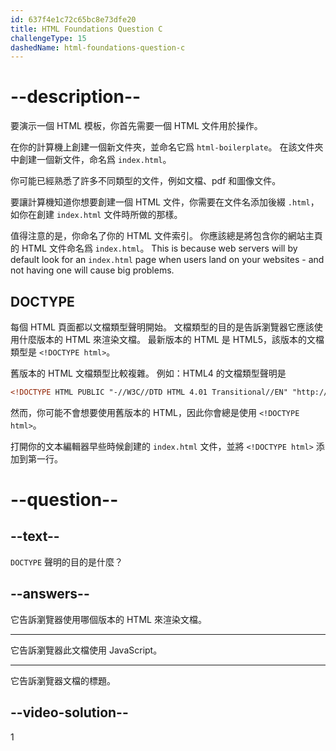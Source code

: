 ```yaml
---
id: 637f4e1c72c65bc8e73dfe20
title: HTML Foundations Question C
challengeType: 15
dashedName: html-foundations-question-c
---
```


# --description--

要演示一個 HTML 模板，你首先需要一個 HTML 文件用於操作。

在你的計算機上創建一個新文件夾，並命名它爲 `html-boilerplate`。 在該文件夾中創建一個新文件，命名爲 `index.html`。

你可能已經熟悉了許多不同類型的文件，例如文檔、pdf 和圖像文件。

要讓計算機知道你想要創建一個 HTML 文件，你需要在文件名添加後綴 `.html`，如你在創建 `index.html` 文件時所做的那樣。

值得注意的是，你命名了你的 HTML 文件索引。 你應該總是將包含你的網站主頁的 HTML 文件命名爲 `index.html`。 This is because web servers will by default look for an `index.html` page when users land on your websites - and not having one will cause big problems.

## DOCTYPE

每個 HTML 頁面都以文檔類型聲明開始。 文檔類型的目的是告訴瀏覽器它應該使用什麼版本的 HTML 來渲染文檔。 最新版本的 HTML 是 HTML5，該版本的文檔類型是 `<!DOCTYPE html>`。

舊版本的 HTML 文檔類型比較複雜。 例如：HTML4 的文檔類型聲明是

```html
<!DOCTYPE HTML PUBLIC "-//W3C//DTD HTML 4.01 Transitional//EN" "http://www.w3.org/TR/html4/loose.dtd">
```

然而，你可能不會想要使用舊版本的 HTML，因此你會總是使用 `<!DOCTYPE html>`。

打開你的文本編輯器早些時候創建的 `index.html` 文件，並將 `<!DOCTYPE html>` 添加到第一行。

# --question--
## --text--

`DOCTYPE` 聲明的目的是什麼？

## --answers--

它告訴瀏覽器使用哪個版本的 HTML 來渲染文檔。

---

它告訴瀏覽器此文檔使用 JavaScript。

---

它告訴瀏覽器文檔的標題。


## --video-solution--

1

